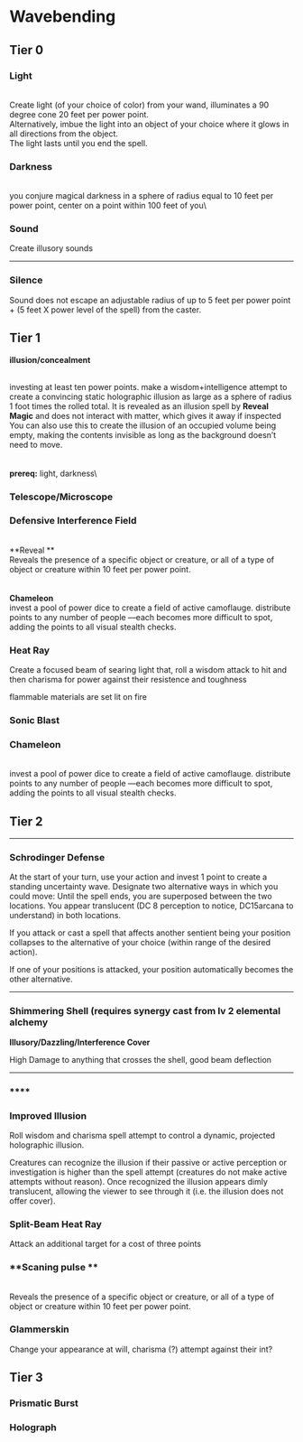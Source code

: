 # Wavebending

## **Tier 0**

### **Light**

\
Create light (of your choice of color) from your wand, illuminates a 90 degree cone 20 feet per power point.\
Alternatively, imbue the light into an object of your choice where it glows in all directions from the object.\
The light lasts until you end the spell.

### **Darkness**

\
you conjure magical darkness in a sphere of radius equal to 10 feet per power point, center on a point within 100 feet of you\


### **Sound**

Create illusory sounds

****

### **Silence**

Sound does not escape an adjustable radius of up to 5 feet per power point + (5 feet X power level of the spell) from the caster.





## Tier 1



**illusion/concealment**

\
investing at least ten power points. make a wisdom+intelligence attempt to create a convincing static holographic illusion as large as a sphere of radius 1 foot times the rolled total. It is revealed as an illusion spell by **Reveal Magic** and does not interact with matter, which gives it away if inspected\
You can also use this to create the illusion of an occupied volume being empty, making the contents invisible as long as the background doesn’t need to move.\
\
\
**prereq:** light, darkness\


### Telescope/Microscope



### Defensive Interference Field

\
**Reveal **\
Reveals the presence of a specific object or creature, or all of a type of object or creature within 10 feet per power point.\
\
\
**Chameleon**\
invest a pool of power dice to create a field of active camoflauge. distribute points to any number of people —each becomes more difficult to spot, adding the points to all visual stealth checks.



### Heat Ray

Create a focused beam of searing light that, roll a wisdom attack to hit and then charisma for power against their resistence and toughness

flammable materials are set lit on fire



### Sonic Blast



### **Chameleon**

\
invest a pool of power dice to create a field of active camoflauge. distribute points to any number of people —each becomes more difficult to spot, adding the points to all visual stealth checks.





## Tier 2

****

### **Schrodinger Defense**

At the start of your turn, use your action and invest 1 point to create a standing uncertainty wave. Designate two alternative ways in which you could move: Until the spell ends, you are superposed between the two locations. You appear translucent (DC 8 perception to notice, DC15arcana to understand) in both locations.

If you attack or cast a spell that affects another sentient being your position collapses to the alternative of your choice (within range of the desired action).

If one of your positions is attacked, your position automatically becomes the other alternative.

****

### **Shimmering Shell (requires synergy cast from lv 2 elemental alchemy**

**Illusory/Dazzling/Interference Cover**

High Damage to anything that crosses the shell, good beam deflection

****

### ****

### **Improved Illusion**

Roll wisdom and charisma spell attempt to control a dynamic, projected holographic illusion.

Creatures can recognize the illusion if their passive or active perception or investigation is higher than the spell attempt (creatures do not make active attempts without reason). Once recognized the illusion appears dimly translucent, allowing the viewer to see through it (i.e. the illusion does not offer cover).

### Split-Beam Heat Ray

Attack an additional target for a cost of three points

### **Scaning pulse **

\
Reveals the presence of a specific object or creature, or all of a type of object or creature within 10 feet per power point.

###

### Glammerskin

Change your appearance at will, charisma (?) attempt against their int?

## Tier 3

### Prismatic Burst

### Holograph

